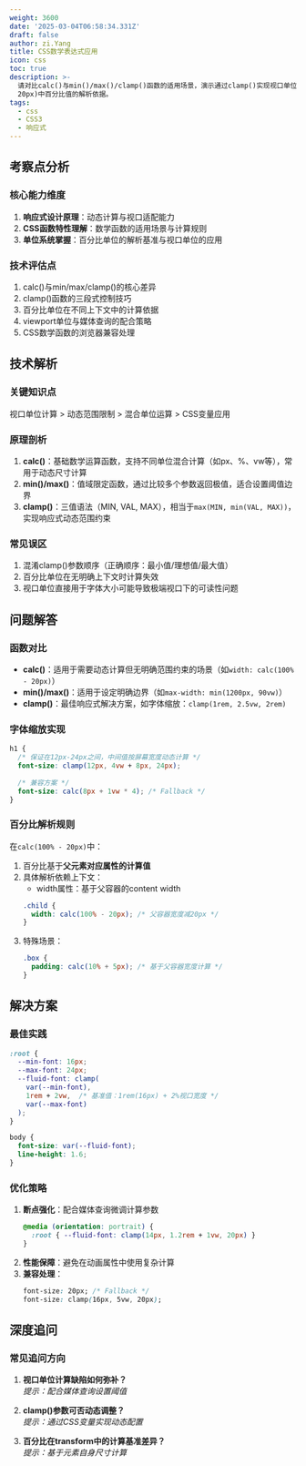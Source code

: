 ```yaml
---
weight: 3600
date: '2025-03-04T06:58:34.331Z'
draft: false
author: zi.Yang
title: CSS数学表达式应用
icon: css
toc: true
description: >-
  请对比calc()与min()/max()/clamp()函数的适用场景，演示通过clamp()实现视口单位字体平滑缩放，并解释在calc(100% -
  20px)中百分比值的解析依据。
tags:
  - css
  - CSS3
  - 响应式
---
```


## 考察点分析

### 核心能力维度
1. **响应式设计原理**：动态计算与视口适配能力
2. **CSS函数特性理解**：数学函数的适用场景与计算规则
3. **单位系统掌握**：百分比单位的解析基准与视口单位的应用

### 技术评估点
1. calc()与min/max/clamp()的核心差异
2. clamp()函数的三段式控制技巧
3. 百分比单位在不同上下文中的计算依据
4. viewport单位与媒体查询的配合策略
5. CSS数学函数的浏览器兼容处理

## 技术解析

### 关键知识点
视口单位计算 > 动态范围限制 > 混合单位运算 > CSS变量应用

### 原理剖析
1. **calc()**：基础数学运算函数，支持不同单位混合计算（如px、%、vw等），常用于动态尺寸计算
2. **min()/max()**：值域限定函数，通过比较多个参数返回极值，适合设置阈值边界
3. **clamp()**：三值语法（MIN, VAL, MAX），相当于`max(MIN, min(VAL, MAX))`，实现响应式动态范围约束

### 常见误区
1. 混淆clamp()参数顺序（正确顺序：最小值/理想值/最大值）
2. 百分比单位在无明确上下文时计算失效
3. 视口单位直接用于字体大小可能导致极端视口下的可读性问题

## 问题解答

### 函数对比
- **calc()**：适用于需要动态计算但无明确范围约束的场景（如`width: calc(100% - 20px)`）
- **min()/max()**：适用于设定明确边界（如`max-width: min(1200px, 90vw)`）
- **clamp()**：最佳响应式解决方案，如字体缩放：`clamp(1rem, 2.5vw, 2rem)`

### 字体缩放实现
```css
h1 {
  /* 保证在12px-24px之间，中间值按屏幕宽度动态计算 */
  font-size: clamp(12px, 4vw + 8px, 24px);
  
  /* 兼容方案 */
  font-size: calc(8px + 1vw * 4); /* Fallback */
}
```

### 百分比解析规则
在`calc(100% - 20px)`中：
1. 百分比基于**父元素对应属性的计算值**
2. 具体解析依赖上下文：
   - width属性：基于父容器的content width
   ```css
   .child {
     width: calc(100% - 20px); /* 父容器宽度减20px */
   }
   ```
3. 特殊场景：
   ```css
   .box {
     padding: calc(10% + 5px); /* 基于父容器宽度计算 */
   }
   ```

## 解决方案

### 最佳实践
```css
:root {
  --min-font: 16px;
  --max-font: 24px;
  --fluid-font: clamp(
    var(--min-font), 
    1rem + 2vw,  /* 基准值：1rem(16px) + 2%视口宽度 */
    var(--max-font)
  );
}

body {
  font-size: var(--fluid-font);
  line-height: 1.6;
}
```

### 优化策略
1. **断点强化**：配合媒体查询微调计算参数
   ```css
   @media (orientation: portrait) {
     :root { --fluid-font: clamp(14px, 1.2rem + 1vw, 20px) }
   }
   ```
2. **性能保障**：避免在动画属性中使用复杂计算
3. **兼容处理**：
   ```css
   font-size: 20px; /* Fallback */
   font-size: clamp(16px, 5vw, 20px);
   ```

## 深度追问

### 常见追问方向
1. **视口单位计算缺陷如何弥补？**  
   *提示：配合媒体查询设置阈值*

2. **clamp()参数可否动态调整？**  
   *提示：通过CSS变量实现动态配置*

3. **百分比在transform中的计算基准差异？**  
   *提示：基于元素自身尺寸计算*